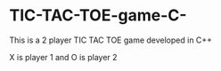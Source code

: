 # TIC-TAC-TOE-game-C-
This is a 2 player TIC TAC TOE game developed in C++

X is player 1 and O is player 2
